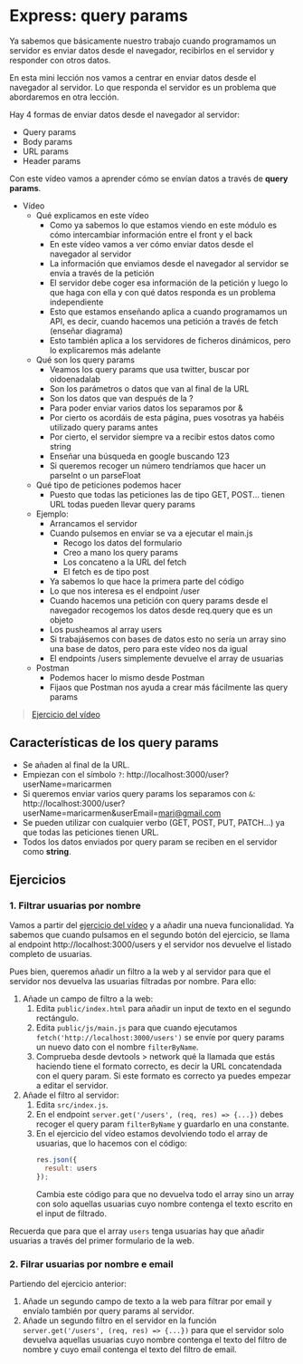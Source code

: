 # Express: query params

Ya sabemos que básicamente nuestro trabajo cuando programamos un servidor es enviar datos desde el navegador, recibirlos en el servidor y responder con otros datos.

En esta mini lección nos vamos a centrar en enviar datos desde el navegador al servidor. Lo que responda el servidor es un problema que abordaremos en otra lección.

Hay 4 formas de enviar datos desde el navegador al servidor:

- Query params
- Body params
- URL params
- Header params

Con este vídeo vamos a aprender cómo se envían datos a través de **query params**.

- Vídeo
   - Qué explicamos en este vídeo
      - Como ya sabemos lo que estamos viendo en este módulo es cómo intercambiar información entre el front y el back
      - En este vídeo vamos a ver cómo enviar datos desde el navegador al servidor
      - La información que enviamos desde el navegador al servidor se envía a través de la petición
      - El servidor debe coger esa información de la petición y luego lo que haga con ella y con qué datos responda es un problema independiente
      - Esto que estamos enseñando aplica a cuando programamos un API, es decir, cuando hacemos una petición a través de fetch (enseñar diagrama)
      - Esto también aplica a los servidores de ficheros dinámicos, pero lo explicaremos más adelante
   - Qué son los query params
      - Veamos los query params que usa twitter, buscar por oidoenadalab
      - Son los parámetros o datos que van al final de la URL
      - Son los datos que van después de la ?
      - Para poder enviar varios datos los separamos por &
      - Por cierto os acordáis de esta página, pues vosotras ya habéis utilizado query params antes
      - Por cierto, el servidor siempre va a recibir estos datos como string
      - Enseñar una búsqueda en google buscando 123
      - Si queremos recoger un número tendríamos que hacer un parseInt o un parseFloat
   - Qué tipo de peticiones podemos hacer
      - Puesto que todas las peticiones las de tipo GET, POST... tienen URL todas pueden llevar query params
   - Ejemplo:
      - Arrancamos el servidor
      - Cuando pulsemos en enviar se va a ejecutar el main.js
         - Recogo los datos del formulario
         - Creo a mano los query params
         - Los concateno a la URL del fetch
         - El fetch es de tipo post
      - Ya sabemos lo que hace la primera parte del código
      - Lo que nos interesa es el endpoint /user
      - Cuando hacemos una petición con query params desde el navegador recogemos los datos desde req.query que es un objeto
      - Los pusheamos al array users
      - Si trabajásemos con bases de datos esto no sería un array sino una base de datos, pero para este vídeo nos da igual
      - El endpoints /users simplemente devuelve el array de usuarias
   - Postman
      - Podemos hacer lo mismo desde Postman
      - Fijaos que Postman nos ayuda a crear más fácilmente las query params

> [Ejercicio del vídeo](https://github.com/Adalab/ejercicios-de-los-materiales/tree/main/promo-l/4-2-express-request-query-params)

## Características de los query params

- Se añaden al final de la URL.
- Empiezan con el símbolo `?`: http://localhost:3000/user?userName=maricarmen
- Si queremos enviar varios query params los separamos con `&`: http://localhost:3000/user?userName=maricarmen&userEmail=mari@gmail.com
- Se pueden utilizar con cualquier verbo (GET, POST, PUT, PATCH...) ya que todas las peticiones tienen URL.
- Todos los datos enviados por query param se reciben en el servidor como **string**.

## Ejercicios

### 1. Filtrar usuarias por nombre

Vamos a partir del [ejercicio del vídeo](https://github.com/Adalab/ejercicios-de-los-materiales/tree/main/promo-l/4-2-express-request-query-params) y a añadir una nueva funcionalidad. Ya sabemos que cuando pulsamos en el segundo botón del ejercicio, se llama al endpoint http://localhost:3000/users y el servidor nos devuelve el listado completo de usuarias.

Pues bien, queremos añadir un filtro a la web y al servidor para que el servidor nos devuelva las usuarias filtradas por nombre. Para ello:

1. Añade un campo de filtro a la web:
   1. Edita `public/index.html` para añadir un input de texto en el segundo rectángulo.
   1. Edita `public/js/main.js` para que cuando ejecutamos `fetch('http://localhost:3000/users')` se envíe por query params un nuevo dato con el nombre `filterByName`.
   1. Comprueba desde devtools > network qué la llamada que estás haciendo tiene el formato correcto, es decir la URL concatendada con el query param. Si este formato es correcto ya puedes empezar a editar el servidor.
1. Añade el filtro al servidor:
   1. Edita `src/index.js`.
   1. En el endpoint `server.get('/users', (req, res) => {...})` debes recoger el query param `filterByName` y guardarlo en una constante.
   1. En el ejercicio del vídeo estamos devolviendo todo el array de usuarias, que lo hacemos con el código:
      ```js
      res.json({
        result: users
      });
      ```
      Cambia este código para que no devuelva todo el array sino un array con solo aquellas usuarias cuyo nombre contenga el texto escrito en el input de filtrado.

Recuerda que para que el array `users` tenga usuarias hay que añadir usuarias a través del primer formulario de la web.

### 2. Filrar usuarias por nombre e email

Partiendo del ejercicio anterior:

1. Añade un segundo campo de texto a la web para filtrar por email y envíalo también por query params al servidor.
1. Añade un segundo filtro en el servidor en la función `server.get('/users', (req, res) => {...})` para que el servidor solo devuelva aquellas usuarias cuyo nombre contenga el texto del filtro de nombre y cuyo email contenga el texto del filtro de email.
